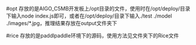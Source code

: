 #opt
存放的是AIGO_C5MB开发板上/opt目录的文件，使用时在/opt/deploy/目录下输入node index.js即可，或者在/opt/deploy/目录下输入./test ./model ./images/*.jpg，推理结果存放在output文件夹下

#rice
存放的是paddlpaddle环境下的源码，使用方法见文件夹下的Rice文件
